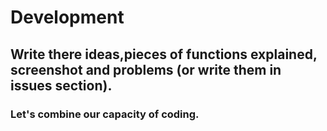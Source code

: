 # Development

## Write there ideas,pieces of functions explained, screenshot and problems (or write them in issues section).

### Let's combine our capacity of coding. 

